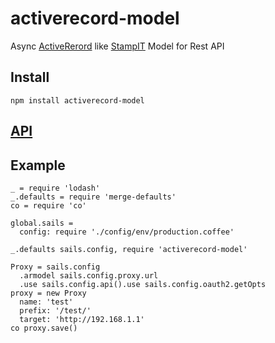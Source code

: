 # activerecord-model
Async [ActiveRerord](https://bfanger.nl/angular-activerecord/api/#!/api/ActiveRecord) like [StampIT](https://github.com/stampit-org/stampit) Model for Rest API

## Install
```
npm install activerecord-model
```

## [API](https://rawcdn.githack.com/twhtanghk/activerecord-model/master/docs/index.html)

## Example
```
_ = require 'lodash'
_.defaults = require 'merge-defaults'
co = require 'co'

global.sails = 
  config: require './config/env/production.coffee'

_.defaults sails.config, require 'activerecord-model'

Proxy = sails.config
  .armodel sails.config.proxy.url
  .use sails.config.api().use sails.config.oauth2.getOpts
proxy = new Proxy
  name: 'test'
  prefix: '/test/'
  target: 'http://192.168.1.1'
co proxy.save()

```
